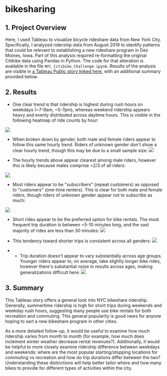 # bikesharing

## 1. Project Overview

Here, I used Tableau to visualize bicycle rideshare data from New York City. 
Specifically, I analyzed ridership data from August 2019 to identify patterns that could be relevant to establishing a new
rideshare program in Des Moines, Iowa. Part of this analysis required re-formatting the original Citibike data using Pandas
in Python. The code for that alteration is available in the file ```NYC_Citibike_Challenge.ipynb```.
Results of the analysis are visible in
[a Tableau Public story linked here](https://public.tableau.com/app/profile/benjamin.johnson4844/viz/14_NYCitiBikes/NYCBikes), 
with an additional summary provided below.

## 2. Results

- One clear trend is that ridership is highest during rush hours on weekdays (~7-9am, ~5-7pm), 
whereas weekend ridership appears heavy and evenly distributed across daytime hours. This is visible in 
the following heatmap of ride counts by hour:

![](resources/01_weekday_trips.png)

- When broken down by gender, both male and female riders appear to follow this same hourly trend. Riders of unknown gender
don't show a clear hourly trend, though this may be due to a small sample size: 
![](resources/02_gender_trips.png)

- The hourly trends above appear clearest among male riders, however this is likely because males comprise ~2/3 of all riders:

![](resources/03_gender_breakdown.png)

- Most riders appear to be "subscribers" (repeat customers) as opposed to "customers" (one-time renters). This is clear for both
male and female riders, though riders of unknown gender appear not to subscribe as much:

![](resources/04_user_gender.png)

- Short rides appear to be the preferred option for bike rentals. The most frequent trip duration is between ~5-10 minutes long,
and the vast majority of rides are less than 30 minutes:
![](resources/05_trip_duration.png)

- This tendency toward shorter trips is consistent across all genders:
![](resources/06_gender_duration.png)

- - Trip duration doesn't appear to vary substantially across age groups. Younger riders appear to, on average, take slightly longer
bike rides, however there's substantial noise in results across ages, making generalizations difficult here:
![](resources/07_age_duration.png)

## 3. Summary

This Tableau story offers a general look into NYC bikeshare ridership. Generally, summertime ridership is high for short trips during weekends
and weekday rush hours, suggesting many people use bike rentals for both recreation and commuting. This general popularity is 
good news for anyone hoping to sart a new bikeshare program in other cities. 

As a more detailed follow-up, it would be useful to examine how much ridership varies from month to month 
(for example, how much does inclement winter weather decrease rental revenues?).
Additionally, it would be helpful to more closely examine ridership difference between weekdays and weekends: where are the most
popular starting/stopping locations for commuting vs recreation and how do trip durations differ between the two? Understanding these
distinctions will help better tailor where and how many bikes to provide for different types of activities within the city. 